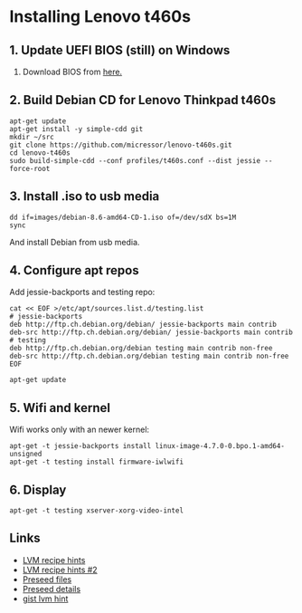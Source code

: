 # Installing Lenovo t460s

## 1. Update UEFI BIOS (still) on Windows

1. Download BIOS from [here.](https://filedownload.lenovo.com/supportdata/product.html?id=Laptops-and-netbooks/ThinkPad-T-Series-laptops/ThinkPad-T460s)

## 2. Build Debian CD for Lenovo Thinkpad t460s

	apt-get update
	apt-get install -y simple-cdd git
	mkdir ~/src
	git clone https://github.com/micressor/lenovo-t460s.git
	cd lenovo-t460s
	sudo build-simple-cdd --conf profiles/t460s.conf --dist jessie --force-root

## 3. Install .iso to usb media

	dd if=images/debian-8.6-amd64-CD-1.iso of=/dev/sdX bs=1M
	sync

And install Debian from usb media.

## 4. Configure apt repos

Add jessie-backports and testing repo:

	cat << EOF >/etc/apt/sources.list.d/testing.list
	# jessie-backports
	deb http://ftp.ch.debian.org/debian/ jessie-backports main contrib
	deb-src http://ftp.ch.debian.org/debian/ jessie-backports main contrib
	# testing
	deb http://ftp.ch.debian.org/debian testing main contrib non-free
	deb-src http://ftp.ch.debian.org/debian testing main contrib non-free
	EOF

	apt-get update


## 5. Wifi and kernel

Wifi works only with an newer kernel:

	apt-get -t jessie-backports install linux-image-4.7.0-0.bpo.1-amd64-unsigned
	apt-get -t testing install firmware-iwlwifi


## 6. Display

	apt-get -t testing xserver-xorg-video-intel

## Links

* [LVM recipe hints](https://wikitech.wikimedia.org/wiki/PartMan)
* [LVM recipe hints #2](https://wiki.hiit.fi/pages/viewpage.action?pageId=34767211)
* [Preseed files](https://wiki.debian.org/DebianInstaller/Preseed)
* [Preseed details](https://www.debian.org/releases/stable/amd64/apb.html)
* [gist lvm hint](https://gist.github.com/lorin/5140029)

